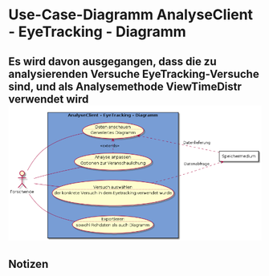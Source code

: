 # Use-Case-Diagramm AnalyseClient - EyeTracking - Diagramm 
Es wird davon ausgegangen, dass die zu analysierenden Versuche EyeTracking-Versuche sind, und als Analysemethode ViewTimeDistr verwendet wird
![Use-Case-Diagramm](usecase-analyse-eyetracking.png)
---
## Notizen
